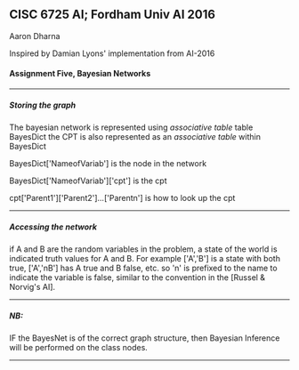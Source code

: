 ## CISC 6725 AI; Fordham Univ AI 2016

 Aaron Dharna
 
 Inspired by Damian Lyons' implementation from AI-2016

#### Assignment Five, Bayesian Networks

----
##### Storing the graph
 The bayesian network is represented using _associative table_ table BayesDict
 the CPT is also represented as an _associative table_ within BayesDict

 BayesDict['NameofVariab'] is the node in the network
 
 BayesDict['NameofVariab']['cpt'] is the cpt
 
 cpt['Parent1']['Parent2']...['Parentn'] is how to look up the cpt
 
----------

##### Accessing the network
 if A and B are the random variables in the problem,
 a state of the world is indicated truth values for A and B. For example ['A','B'] is
 a state with both true, ['A','nB'] has A true and B false, etc. so 'n' is prefixed to
 the name to indicate the variable is false, similar to the convention in the [Russel & Norvig's AI].

 ------------------------------
##### NB:
 IF the BayesNet is of the correct graph structure, then Bayesian Inference will be performed on the class nodes.

 ------------------------------
